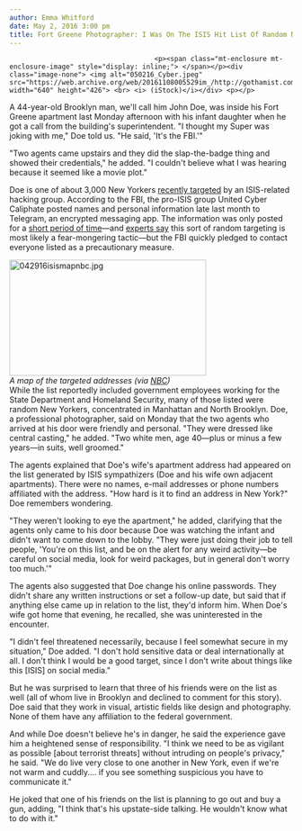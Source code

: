 ```yaml
---
author: Emma Whitford
date: May 2, 2016 3:00 pm
title: Fort Greene Photographer: I Was On The ISIS Hit List Of Random New Yorkers 
---
```


	
										<p><span class="mt-enclosure mt-enclosure-image" style="display: inline;"> </span></p><div class="image-none"> <img alt="050216_Cyber.jpeg" src="https://web.archive.org/web/20161108005529im_/http://gothamist.com/attachments/nyc_ewhitford/050216_Cyber.jpeg" width="640" height="426"> <br> <i> (iStock)</i></div> <p></p>

<p>A 44-year-old Brooklyn man, we&apos;ll call him John Doe, was inside his Fort Greene apartment last Monday afternoon with his infant daughter when he got a call from the building&apos;s superintendent. &quot;I thought my Super was joking with me,&quot; Doe told us. &quot;He said, &apos;It&apos;s the FBI.&apos;&quot; </p>

<p>&quot;Two agents came upstairs and they did the slap-the-badge thing and showed their credentials,&quot; he added. &quot;I couldn&apos;t believe what I was hearing because it seemed like a movie plot.&quot; </p>

<p>Doe is one of about 3,000 New Yorkers <a href="https://web.archive.org/web/20161108005529/http://gothamist.com/2016/04/29/isis_nyc_art_all_whatever.php">recently targeted</a> by an ISIS-related hacking group. According to the FBI, the pro-ISIS group United Cyber Caliphate posted names and personal information late last month to Telegram, an encrypted messaging app. The information was only posted for a <a href="https://web.archive.org/web/20161108005529/http://www.csmonitor.com/World/Passcode/2016/0427/Thousands-of-New-Yorkers-named-as-apparent-Islamic-State-targets">short period of time</a>&#x2014;and <a href="https://web.archive.org/web/20161108005529/http://www.nbcnewyork.com/investigations/ISIS-Linked-Hackers-Target-New-Yorkers-Personal-Information-377511431.html">experts say</a> this sort of random targeting is most likely a fear-mongering tactic&#x2014;but the FBI quickly pledged to contact everyone listed as a precautionary measure. </p>

<p><span class="mt-enclosure mt-enclosure-image" style="display: inline;"> </span></p><div class="image-right"> <img alt="042916isismapnbc.jpg" src="https://web.archive.org/web/20161108005529im_/http://gothamist.com/attachments/nyc_ewhitford/042916isismapnbc.jpg" width="350" height="206"> <br> <i style=" width:350px; ;display:block"> A map of the targeted addresses (via <a href="https://web.archive.org/web/20161108005529/http://www.nbcnewyork.com/investigations/ISIS-Linked-Hackers-Target-New-Yorkers-Personal-Information-377511431.html">NBC</a>)</i></div> While the list reportedly included government employees working for the State Department and Homeland Security, many of those listed were random New Yorkers, concentrated in Manhattan and North Brooklyn. Doe, a professional photographer, said on Monday that the two agents who arrived at his door were friendly and personal. &quot;They were dressed like central casting,&quot; he added. &quot;Two white men, age 40&#x2014;plus or minus a few years&#x2014;in suits, well groomed.&quot; <p></p>

<p>The agents explained that Doe&apos;s wife&apos;s apartment address had appeared on the list generated by ISIS sympathizers (Doe and his wife own adjacent apartments). There were no names, e-mail addresses or phone numbers affiliated with the address. &quot;How hard is it to find an address in New York?&quot; Doe remembers wondering. </p>

<p>&quot;They weren&apos;t looking to eye the apartment,&quot; he added, clarifying that the agents only came to his door because Doe was watching the infant and didn&apos;t want to come down to the lobby. &quot;They were just doing their job to tell people, &apos;You&apos;re on this list, and be on the alert for any weird activity&#x2014;be careful on social media, look for weird packages, but in general don&apos;t worry too much.&apos;&quot; </p>

<p>The agents also suggested that Doe change his online passwords. They didn&apos;t share any written instructions or set a follow-up date, but said that if anything else came up in relation to the list, they&apos;d inform him. When Doe&apos;s wife got home that evening, he recalled, she was uninterested in the encounter. </p>

<p>&quot;I didn&apos;t feel threatened necessarily, because I feel somewhat secure in my situation,&quot; Doe added. &quot;I don&apos;t hold sensitive data or deal internationally at all. I don&apos;t think I would be a good target, since I don&apos;t write about things like this [ISIS] on social media.&quot; </p>

<p>But he was surprised to learn that three of his friends were on the list as well (all of whom live in Brooklyn and declined to comment for this story). Doe said that they work in visual, artistic fields like design and photography. None of them have any affiliation to the federal government. </p>

<p>And while Doe doesn&apos;t believe he&apos;s in danger, he said the experience gave him a heightened sense of responsibility. &quot;I think we need to be as vigilant as possible [about terrorist threats] without intruding on people&apos;s privacy,&quot; he said. &quot;We do live very close to one another in New York, even if we&apos;re not warm and cuddly.... if you see something suspicious you have to communicate it.&quot; </p>

<p>He joked that one of his friends on the list is planning to go out and buy a gun, adding, &quot;I think that&apos;s his upstate-side talking. He wouldn&apos;t know what to do with it.&quot; </p>					
										
									
				